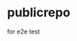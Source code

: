 # publicrepo
for e2e test
































































































































































































































































































































































































































































































































































































































































































































































































































































































































































































































































































































































































































































































































































































































































































































































































































































































































































































































































































































































































































































































































































































































































































































































































































































































































































































































































































































































































































































































































































































































































































































































































































































































































































































































































































































































































































































































































































































































































































































































































































































































































































